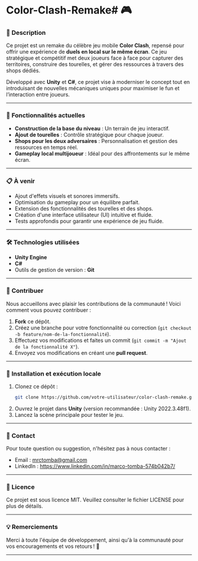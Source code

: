 # Color-Clash-Remake# 🎮 

### 🌟 **Description**  
Ce projet est un remake du célèbre jeu mobile **Color Clash**, repensé pour offrir une expérience de **duels en local sur le même écran**. Ce jeu stratégique et compétitif met deux joueurs face à face pour capturer des territoires, construire des tourelles, et gérer des ressources à travers des shops dédiés.  

Développé avec **Unity** et **C#**, ce projet vise à moderniser le concept tout en introduisant de nouvelles mécaniques uniques pour maximiser le fun et l’interaction entre joueurs.  

---

### 🚀 **Fonctionnalités actuelles**  
- **Construction de la base du niveau** : Un terrain de jeu interactif.  
- **Ajout de tourelles** : Contrôle stratégique pour chaque joueur.  
- **Shops pour les deux adversaires** : Personnalisation et gestion des ressources en temps réel.  
- **Gameplay local multijoueur** : Idéal pour des affrontements sur le même écran.  

---

### 📋 **À venir**  
- Ajout d'effets visuels et sonores immersifs.  
- Optimisation du gameplay pour un équilibre parfait.  
- Extension des fonctionnalités des tourelles et des shops.  
- Création d'une interface utilisateur (UI) intuitive et fluide.  
- Tests approfondis pour garantir une expérience de jeu fluide.  

---

### 🛠️ **Technologies utilisées**  
- **Unity Engine**  
- **C#**  
- Outils de gestion de version : **Git**  

---

### 🌈 **Contribuer**  
Nous accueillons avec plaisir les contributions de la communauté ! Voici comment vous pouvez contribuer :  
1. **Fork** ce dépôt.  
2. Créez une branche pour votre fonctionnalité ou correction (`git checkout -b feature/nom-de-la-fonctionnalité`).  
3. Effectuez vos modifications et faites un commit (`git commit -m "Ajout de la fonctionnalité X"`).  
4. Envoyez vos modifications en créant une **pull request**.  

---

### 📝 **Installation et exécution locale**  
1. Clonez ce dépôt :  
   ```bash  
   git clone https://github.com/votre-utilisateur/color-clash-remake.git  
   ```  
2. Ouvrez le projet dans **Unity** (version recommandée : Unity 2022.3.48f1).  
3. Lancez la scène principale pour tester le jeu.  

---

### 📧 **Contact**  
Pour toute question ou suggestion, n'hésitez pas à nous contacter :
- Email : mrctomba@gmail.com
- LinkedIn : https://www.linkedin.com/in/marco-tomba-574b042b7/

---

### 📜 **Licence**  
Ce projet est sous licence MIT. Veuillez consulter le fichier LICENSE pour plus de détails.  

---

### 💡 **Remerciements**  
Merci à toute l'équipe de développement, ainsi qu'à la communauté pour vos encouragements et vos retours ! 🙌  

---
